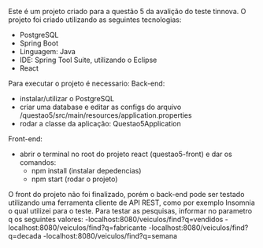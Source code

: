 
Este é um projeto criado para a questão 5 da avalição do teste tinnova.
O projeto foi criado utilizando as seguintes tecnologias:
- PostgreSQL
- Spring Boot
- Linguagem: Java
- IDE: Spring Tool Suite, utilizando o Eclipse
- React


Para executar o projeto é necessario:
Back-end:
 - instalar/utilizar o PostgreSQL
 - criar uma database e editar as configs do arquivo /questao5/src/main/resources/application.properties
 - rodar a classe da aplicação: Questao5Application

Front-end:
 - abrir o terminal no root do projeto react (questao5-front) e dar os comandos:
	- npm install (instalar depedencias)
	- npm start (rodar o projeto)
	
 O front do projeto não foi finalizado, porém o back-end pode ser testado utilizando uma ferramenta cliente de API REST, 
 como por exemplo Insomnia o qual utilizei para o teste.
 Para testar as pesquisas, informar no parametro q os seguintes valores:
	-localhost:8080/veiculos/find?q=vendidos
	-localhost:8080/veiculos/find?q=fabricante
	-localhost:8080/veiculos/find?q=decada
	-localhost:8080/veiculos/find?q=semana
